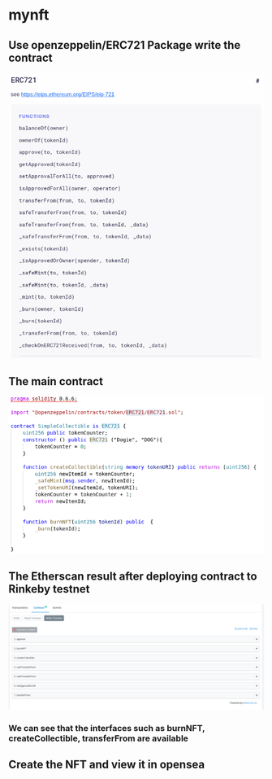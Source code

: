 # mynft

## Use openzeppelin/ERC721  Package write the contract

![alt text](https://github.com/xiangpingjiang/mynft/blob/main/example/ERC721.png) 


## The main  contract  

![alt text](https://github.com/xiangpingjiang/mynft/blob/main/example/contract.png) 


## The  Etherscan result after deploying contract to Rinkeby testnet  

![alt text](https://github.com/xiangpingjiang/mynft/blob/main/example/interface.png) 

### We can see that the interfaces such as burnNFT, createCollectible, transferFrom are available  

##  Create the NFT and view it in opensea  

